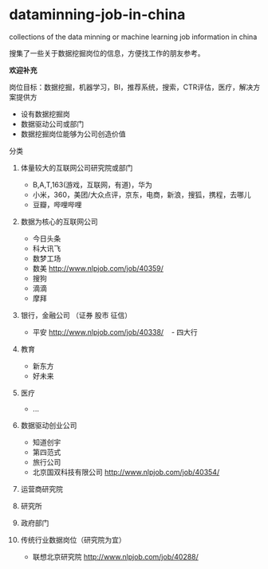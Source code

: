 # dataminning-job-in-china
collections of the data minning or machine learning job information in china

搜集了一些关于数据挖掘岗位的信息，方便找工作的朋友参考。

**欢迎补充**

岗位目标：数据挖掘，机器学习，BI，推荐系统，搜索，CTR评估，医疗，解决方案提供方

- 设有数据挖掘岗
- 数据驱动公司或部门
- 数据挖掘岗位能够为公司创造价值

分类
1. 体量较大的互联网公司研究院或部门
    - B,A,T,163(游戏，互联网，有道)，华为
    - 小米，360，美团/大众点评，京东，电商，新浪，搜狐，携程，去哪儿
    - 豆瓣，哔哩哔哩

1. 数据为核心的互联网公司
    - 今日头条
    - 科大讯飞
    - 数梦工场
    - 数美 http://www.nlpjob.com/job/40359/
    - 搜狗
    - 滴滴
    - 摩拜

1. 银行，金融公司 （证券 股市 征信）
    - 平安 http://www.nlpjob.com/job/40338/
    - 四大行
1. 教育
    - 新东方
    - 好未来
1. 医疗
    - ...
1. 数据驱动创业公司
    - 知道创宇
    - 第四范式
    - 旅行公司
    - 北京国双科技有限公司 http://www.nlpjob.com/job/40354/

1. 运营商研究院
1. 研究所
1. 政府部门
1. 传统行业数据岗位（研究院为宜）
    - 联想北京研究院 http://www.nlpjob.com/job/40288/
